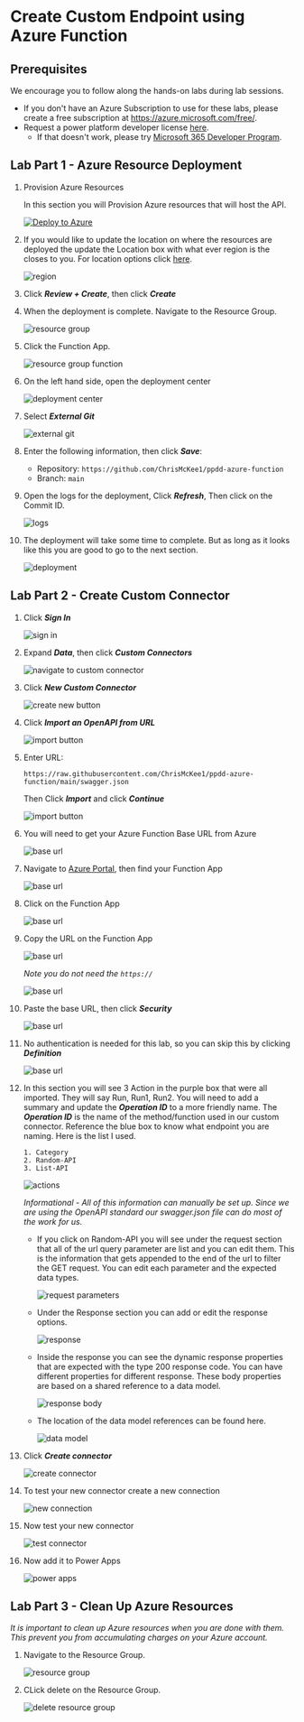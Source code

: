 
# Create Custom Endpoint using Azure Function

## Prerequisites

We encourage you to follow along the hands-on labs during lab sessions.

* If you don't have an Azure Subscription to use for these labs, please create a free subscription at https://azure.microsoft.com/free/.
* Request a power platform developer license [here](https://go.microsoft.com/fwlink/?LinkId=2180357&clcid=0x409).
    * If that doesn't work, please try  [Microsoft 365 Developer Program](https://docs.microsoft.com/en-us/office/developer-program/microsoft-365-developer-program#join-the-microsoft-365-developer-program).

## Lab Part 1 - Azure Resource Deployment

1.  Provision Azure Resources

    In this section you will Provision Azure resources that will host the API. 

    [![Deploy to Azure](https://aka.ms/deploytoazurebutton)](https://portal.azure.com/#create/Microsoft.Template/uri/https%3A%2F%2Fraw.githubusercontent.com%2Fmicrosoft%2Fpowerplatform-dev-day%2Fmain%2Ftemplates%2Fmain.json)

2. If you would like to update the location on where the resources are deployed the update the Location box with what ever region is the closes to you. For location options click [here](https://azure.microsoft.com/en-in/global-infrastructure/geographies/#geographies).

    ![region](img/template.png)

3. Click ***Review + Create***, then click ***Create***

4. When the deployment is complete. Navigate to the Resource Group.

    ![resource group](img/rg-ppdd.png)

5. Click the Function App.

    ![resource group function](img/rg-ppdd-fn.png)

6. On the left hand side, open the deployment center

    ![deployment center](img/deployment-center.png)

7. Select ***External Git***

    ![external git](img/external-git.png)

8. Enter the following information, then click ***Save***:

    * Repository: `https://github.com/ChrisMcKee1/ppdd-azure-function`
    * Branch: `main`

9. Open the logs for the deployment, Click ***Refresh***, Then click on the Commit ID.

    ![logs](img/logs.png)

10. The deployment will take some time to complete. But as long as it looks like this you are good to go to the next section.

    ![deployment](img/deployment.png)

## Lab Part 2 - Create Custom Connector

1. Click ***Sign In***

    ![sign in](img/sign-in.png)
<!-- <img src="img/sign-in.png"  width="100%" height="300"> -->
2. Expand ***Data***, then click ***Custom Connectors***

    ![navigate to custom connector](img/navigate-to-cc.png)

3. Click ***New Custom Connector***

    ![create new button](img/create-new-cc.png)

4. Click ***Import an OpenAPI from URL***

    ![import button](img/import-cc.png)

5. Enter URL: 

    ```
    https://raw.githubusercontent.com/ChrisMcKee1/ppdd-azure-function/main/swagger.json
    ``` 

    Then Click ***Import***  and click ***Continue***

    ![import button](img/import-url.png)

6. You will need to get your Azure Function Base URL from Azure

    ![base url](img/endpoint-url.png)

7. Navigate to [Azure Portal](http://portal.azure.com/), then find your Function App

    ![base url](img/azure-portal.png)

8. Click on the Function App

    ![base url](img/function-app.png)

9. Copy the URL on the Function App

    ![base url](img/function-app-url-location.png)

    *Note you do not need the `https://`*

    ![base url](img/function-app-url.png)

10. Paste the base URL, then click ***Security***

    ![base url](img/endpoint-url-next.png)

11. No authentication is needed for this lab, so you can skip this by clicking ***Definition***

    ![base url](img/security.png)

12. In this section you will see 3 Action in the purple box that were all imported. They will say Run, Run1, Run2. You will need to add a summary and update the ***Operation ID*** to a more friendly name. The ***Operation ID*** is the name of the method/function used in our custom connector. Reference the blue box to know what endpoint you are naming. Here is the list I used.

        1. Category
        2. Random-API
        3. List-API

    ![actions](img/name-endpoints.png)

    *Informational - All of this information can manually be set up. Since we are using the OpenAPI standard our swagger.json file can do most of the work for us.*

    - If you click on Random-API you will see under the request section that all of the url query parameter are list and you can edit them. This is the information that gets appended to the end of the url to filter the GET request. You can edit each parameter and the expected data types. 

        ![request parameters](img/query-parameters.png) 

    - Under the Response section you can add or edit the response options. 

        ![response](img/response200.png)

    - Inside the response you can see the dynamic response properties that are expected with the type 200 response code. You can have different properties for different response. These body properties are based on a shared reference to a data model.

        ![response body](img/shared-model-references.png) 

    - The location of the data model references can be found here. 

        ![data model](img/shared-model-references-location.png)

13. Click ***Create connector***

    ![create connector](img/create-connector.png)

14. To test your new connector create a new connection

    ![new connection](img/create-test-connection.png)

15. Now test your new connector

    ![test connector](img/test-endpoints.png)

16. Now add it to Power Apps

    ![power apps](img/add-cc-to-powerapp.png)

## Lab Part 3 - Clean Up Azure Resources

*It is important to clean up Azure resources when you are done with them. This prevent you from accumulating charges on your Azure account.*

1. Navigate to the Resource Group.

    ![resource group](img/rg-ppdd.png)

2. CLick delete on the Resource Group.

    ![delete resource group](img/rg-ppdd-delete.png)